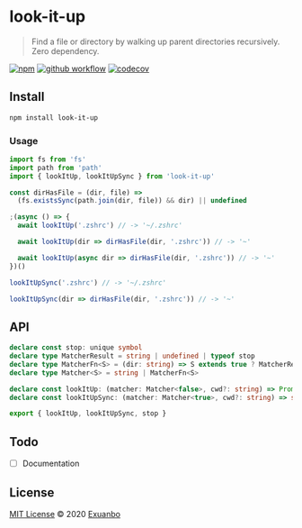 # look-it-up

> Find a file or directory by walking up parent directories recursively. Zero dependency.

[![npm](https://img.shields.io/npm/v/look-it-up?style=flat-square)](https://www.npmjs.com/package/look-it-up)
[![github workflow](https://img.shields.io/github/workflow/status/exuanbo/look-it-up/Node.js%20CI/main?style=flat-square)](https://github.com/exuanbo/look-it-up/actions?query=workflow%3A%22Node.js+CI%22)
[![codecov](https://img.shields.io/codecov/c/gh/exuanbo/look-it-up?style=flat-square&token=speJkwSMKd)](https://codecov.io/gh/exuanbo/look-it-up)

## Install

```sh
npm install look-it-up
```

### Usage

```js
import fs from 'fs'
import path from 'path'
import { lookItUp, lookItUpSync } from 'look-it-up'

const dirHasFile = (dir, file) =>
  (fs.existsSync(path.join(dir, file)) && dir) || undefined

;(async () => {
  await lookItUp('.zshrc') // -> '~/.zshrc'

  await lookItUp(dir => dirHasFile(dir, '.zshrc')) // -> '~'

  await lookItUp(async dir => dirHasFile(dir, '.zshrc')) // -> '~'
})()

lookItUpSync('.zshrc') // -> '~/.zshrc'

lookItUpSync(dir => dirHasFile(dir, '.zshrc')) // -> '~'
```

## API

```ts
declare const stop: unique symbol
declare type MatcherResult = string | undefined | typeof stop
declare type MatcherFn<S> = (dir: string) => S extends true ? MatcherResult : MatcherResult | Promise<MatcherResult>
declare type Matcher<S> = string | MatcherFn<S>

declare const lookItUp: (matcher: Matcher<false>, cwd?: string) => Promise<string | undefined>
declare const lookItUpSync: (matcher: Matcher<true>, cwd?: string) => string | undefined

export { lookItUp, lookItUpSync, stop }
```

## Todo

- [ ] Documentation

## License

[MIT License](https://github.com/exuanbo/look-it-up/blob/main/LICENSE) © 2020 [Exuanbo](https://github.com/exuanbo)
